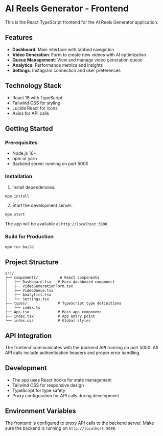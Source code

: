 # AI Reels Generator - Frontend

This is the React TypeScript frontend for the AI Reels Generator application.

## Features

- **Dashboard**: Main interface with tabbed navigation
- **Video Generation**: Form to create new videos with AI optimization
- **Queue Management**: View and manage video generation queue
- **Analytics**: Performance metrics and insights
- **Settings**: Instagram connection and user preferences

## Technology Stack

- React 18 with TypeScript
- Tailwind CSS for styling
- Lucide React for icons
- Axios for API calls

## Getting Started

### Prerequisites

- Node.js 16+ 
- npm or yarn
- Backend server running on port 5000

### Installation

1. Install dependencies:
```bash
npm install
```

2. Start the development server:
```bash
npm start
```

The app will be available at `http://localhost:3000`

### Build for Production

```bash
npm run build
```

## Project Structure

```
src/
├── components/          # React components
│   ├── Dashboard.tsx   # Main dashboard component
│   ├── VideoGenerationForm.tsx
│   ├── VideoQueue.tsx
│   ├── Analytics.tsx
│   └── Settings.tsx
├── types/              # TypeScript type definitions
│   └── index.ts
├── App.tsx             # Main app component
├── index.tsx           # App entry point
└── index.css           # Global styles
```

## API Integration

The frontend communicates with the backend API running on port 5000. All API calls include authentication headers and proper error handling.

## Development

- The app uses React hooks for state management
- Tailwind CSS for responsive design
- TypeScript for type safety
- Proxy configuration for API calls during development

## Environment Variables

The frontend is configured to proxy API calls to the backend server. Make sure the backend is running on `http://localhost:5000`. 